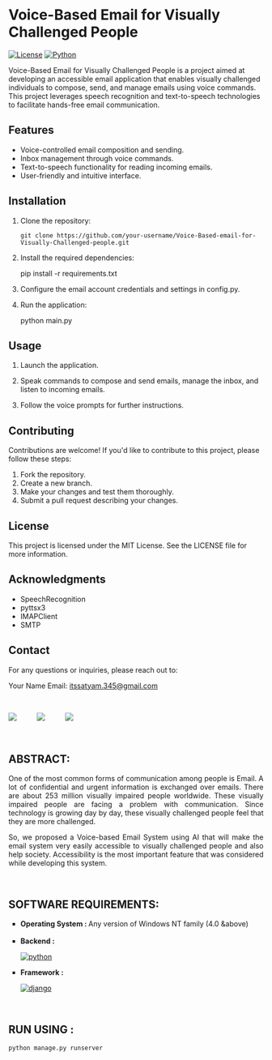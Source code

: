 # Voice-Based Email for Visually Challenged People

[![License](https://img.shields.io/badge/license-MIT-blue.svg)](https://opensource.org/licenses/MIT)
[![Python](https://img.shields.io/badge/python-v3.9+-blue.svg)](https://www.python.org/downloads/release/python-390/)

Voice-Based Email for Visually Challenged People is a project aimed at developing an accessible email application that enables visually challenged individuals to compose, send, and manage emails using voice commands. This project leverages speech recognition and text-to-speech technologies to facilitate hands-free email communication.

## Features

- Voice-controlled email composition and sending.
- Inbox management through voice commands.
- Text-to-speech functionality for reading incoming emails.
- User-friendly and intuitive interface.

## Installation

1. Clone the repository:

   ```shell
   git clone https://github.com/your-username/Voice-Based-email-for-Visually-Challenged-people.git

1. Install the required dependencies:
   
   pip install -r requirements.txt

2. Configure the email account credentials and settings in config.py.

3. Run the application:

   python main.py
   
## Usage
1. Launch the application.

2. Speak commands to compose and send emails, manage the inbox, and listen to incoming emails.
3. Follow the voice prompts for further instructions.
   
## Contributing
Contributions are welcome! If you'd like to contribute to this project, please follow these steps:
1. Fork the repository.
2. Create a new branch.
3. Make your changes and test them thoroughly.
4. Submit a pull request describing your changes.

## License
This project is licensed under the MIT License. See the LICENSE file for more information.

## Acknowledgments
- SpeechRecognition
- pyttsx3
- IMAPClient
- SMTP

## Contact
For any questions or inquiries, please reach out to:

Your Name
Email: itssatyam.345@gmail.com

<br>

![](https://img.shields.io/github/forks/Candida18/Virtual-Assistance-For-The-Blind?style=for-the-badge) &emsp;  &emsp; 
![](https://img.shields.io/github/stars/Candida18/Virtual-Assistance-For-The-Blind?style=for-the-badge) &emsp;  &emsp; 
![](https://img.shields.io/github/license/Candida18/Virtual-Assistance-For-The-Blind?style=for-the-badge) &emsp; 

<br>

## ABSTRACT: 
<p align="justify">One of the most common forms of communication among people is Email. A lot of confidential and urgent information is exchanged over emails. There are about 253 million visually impaired people worldwide. These visually impaired people are facing a problem with communication. Since technology is growing day by day, these visually challenged people feel that they are more challenged.</p>

<p align="justify">
So, we proposed a Voice-based Email System using AI that will make the email system very easily accessible to visually challenged people and also help society. Accessibility is the most important feature that was considered while developing this system. </p><br/>

<!--[![License](https://img.shields.io/badge/License-Apache%202.0-blue.svg)](https://opensource.org/licenses/Apache-2.0)-->

## SOFTWARE REQUIREMENTS: 
<ul type="square">
  <li> <b> Operating System : </b> Any version of Windows NT family (4.0 &above) </li>
   &emsp;
 <li> <b> Backend : </b>
     <p align = "left">
        <a href="https://www.python.org" target="_blank">
          <img src="https://img.shields.io/badge/python-3670A0?style=for-the-badge&logo=python&logoColor=ffdd54" alt="python" /> 
       </a>
     </p>
   </li>
    <li> <b> Framework : </b>
     <p align="left"> 
      <a href="https://www.djangoproject.com/" target="_blank"> 
        <img src="https://img.shields.io/badge/django-%23092E20.svg?style=for-the-badge&logo=django&logoColor=white" alt="django" /> 
      </a> 
    </p>
   </li>

 </ul><br/>
 
## RUN USING :
`python manage.py runserver`

<br>







